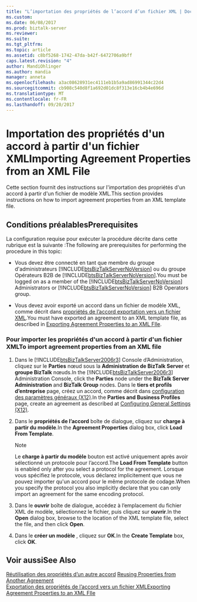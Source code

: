 ```yaml
---
title: "L’importation des propriétés de l’accord d’un fichier XML | Documents Microsoft"
ms.custom: 
ms.date: 06/08/2017
ms.prod: biztalk-server
ms.reviewer: 
ms.suite: 
ms.tgt_pltfrm: 
ms.topic: article
ms.assetid: c8bf5268-1742-47da-b42f-6472706a9bff
caps.latest.revision: "4"
author: MandiOhlinger
ms.author: mandia
manager: anneta
ms.openlocfilehash: a3ac08628931ec4111eb1b5a9ad86991344c22d4
ms.sourcegitcommit: cb908c540d8f1a692d01dc8f313e16cb4b4e696d
ms.translationtype: MT
ms.contentlocale: fr-FR
ms.lasthandoff: 09/20/2017
---
```

# <a name="importing-agreement-properties-from-an-xml-file"></a><span data-ttu-id="a129d-102">Importation des propriétés d'un accord à partir d'un fichier XML</span><span class="sxs-lookup"><span data-stu-id="a129d-102">Importing Agreement Properties from an XML File</span></span>
<span data-ttu-id="a129d-103">Cette section fournit des instructions sur l'importation des propriétés d'un accord à partir d'un fichier de modèle XML.</span><span class="sxs-lookup"><span data-stu-id="a129d-103">This section provides instructions on how to import agreement properties from an XML template file.</span></span>  
  
## <a name="prerequisites"></a><span data-ttu-id="a129d-104">Conditions préalables</span><span class="sxs-lookup"><span data-stu-id="a129d-104">Prerequisites</span></span>  
 <span data-ttu-id="a129d-105">La configuration requise pour exécuter la procédure décrite dans cette rubrique est la suivante :</span><span class="sxs-lookup"><span data-stu-id="a129d-105">The following are prerequisites for performing the procedure in this topic:</span></span>  
  
-   <span data-ttu-id="a129d-106">Vous devez être connecté en tant que membre du groupe d'administrateurs [!INCLUDE[btsBizTalkServerNoVersion](../includes/btsbiztalkservernoversion-md.md)] ou du groupe Opérateurs B2B de  [!INCLUDE[btsBizTalkServerNoVersion](../includes/btsbiztalkservernoversion-md.md)].</span><span class="sxs-lookup"><span data-stu-id="a129d-106">You must be logged on as a member of the [!INCLUDE[btsBizTalkServerNoVersion](../includes/btsbiztalkservernoversion-md.md)] Administrators or [!INCLUDE[btsBizTalkServerNoVersion](../includes/btsbiztalkservernoversion-md.md)] B2B Operators group.</span></span>  
  
-   <span data-ttu-id="a129d-107">Vous devez avoir exporté un accord dans un fichier de modèle XML, comme décrit dans [propriétés de l’accord exportation vers un fichier XML](../core/exporting-agreement-properties-to-an-xml-file.md).</span><span class="sxs-lookup"><span data-stu-id="a129d-107">You must have exported an agreement to an XML template file, as described in [Exporting Agreement Properties to an XML FIle](../core/exporting-agreement-properties-to-an-xml-file.md).</span></span>  
  
### <a name="to-import-agreement-properties-from-an-xml-file"></a><span data-ttu-id="a129d-108">Pour importer les propriétés d'un accord à partir d'un fichier XML</span><span class="sxs-lookup"><span data-stu-id="a129d-108">To import agreement properties from an XML file</span></span>  
  
1.  <span data-ttu-id="a129d-109">Dans le [!INCLUDE[btsBizTalkServer2006r3](../includes/btsbiztalkserver2006r3-md.md)] Console d’Administration, cliquez sur le **Parties** nœud sous la **Administration de BizTalk Server** et **groupe BizTalk** nœuds.</span><span class="sxs-lookup"><span data-stu-id="a129d-109">In the [!INCLUDE[btsBizTalkServer2006r3](../includes/btsbiztalkserver2006r3-md.md)] Administration Console, click the **Parties** node under the **BizTalk Server Administration** and **BizTalk Group** nodes.</span></span> <span data-ttu-id="a129d-110">Dans le **tiers et profils d’entreprise** page, créez un accord, comme décrit dans [configuration des paramètres généraux (X12)](../core/configuring-general-settings-x12.md).</span><span class="sxs-lookup"><span data-stu-id="a129d-110">In the **Parties and Business Profiles** page, create an agreement as described at [Configuring General Settings (X12)](../core/configuring-general-settings-x12.md).</span></span>  
  
2.  <span data-ttu-id="a129d-111">Dans le **propriétés de l’accord** boîte de dialogue, cliquez sur **charge à partir du modèle**.</span><span class="sxs-lookup"><span data-stu-id="a129d-111">In the **Agreement Properties** dialog box, click **Load From Template**.</span></span>  
  
    > [!NOTE]
    >  <span data-ttu-id="a129d-112">Le **charge à partir du modèle** bouton est activé uniquement après avoir sélectionné un protocole pour l’accord.</span><span class="sxs-lookup"><span data-stu-id="a129d-112">The **Load From Template** button is enabled only after you select a protocol for the agreement.</span></span> <span data-ttu-id="a129d-113">Lorsque vous spécifiez le protocole, vous déclarez implicitement que vous ne pouvez importer qu'un accord pour le même protocole de codage.</span><span class="sxs-lookup"><span data-stu-id="a129d-113">When you specify the protocol you also implicitly declare that you can only import an agreement for the same encoding protocol.</span></span>  
  
3.  <span data-ttu-id="a129d-114">Dans le **ouvrir** boîte de dialogue, accédez à l’emplacement du fichier XML de modèle, sélectionnez le fichier, puis cliquez sur **ouvrir**.</span><span class="sxs-lookup"><span data-stu-id="a129d-114">In the **Open** dialog box, browse to the location of the XML template file, select the file, and then click **Open**.</span></span>  
  
4.  <span data-ttu-id="a129d-115">Dans le **créer un modèle** , cliquez sur **OK**.</span><span class="sxs-lookup"><span data-stu-id="a129d-115">In the **Create Template** box, click **OK**.</span></span>  
  
## <a name="see-also"></a><span data-ttu-id="a129d-116">Voir aussi</span><span class="sxs-lookup"><span data-stu-id="a129d-116">See Also</span></span>  
 <span data-ttu-id="a129d-117">[Réutilisation des propriétés d’un autre accord](../core/reusing-properties-from-another-agreement.md) </span><span class="sxs-lookup"><span data-stu-id="a129d-117">[Reusing Properties from Another Agreement](../core/reusing-properties-from-another-agreement.md) </span></span>  
 [<span data-ttu-id="a129d-118">Exportation des propriétés de l’accord vers un fichier XML</span><span class="sxs-lookup"><span data-stu-id="a129d-118">Exporting Agreement Properties to an XML FIle</span></span>](../core/exporting-agreement-properties-to-an-xml-file.md)
